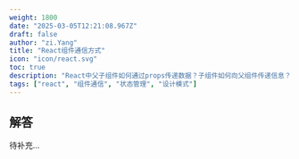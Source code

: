 ```yaml
---
weight: 1800
date: "2025-03-05T12:21:08.967Z"
draft: false
author: "zi.Yang"
title: "React组件通信方式"
icon: "icon/react.svg"
toc: true
description: "React中父子组件如何通过props传递数据？子组件如何向父组件传递信息？兄弟组件或跨层级组件有哪些通信方案（如状态提升、Context API、Redux）？请说明不同场景下的选择依据。"
tags: ["react", "组件通信", "状态管理", "设计模式"]
---
```


## 解答

待补充...
